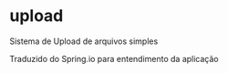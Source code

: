 # upload
Sistema de Upload de arquivos simples

Traduzido do Spring.io para entendimento da aplicação
